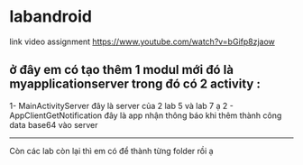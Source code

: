 # labandroid
link video assignment 
https://www.youtube.com/watch?v=bGifp8zjaow

ở đây em có tạo thêm 1 modul mới đó là myapplicationserver trong đó có 2 activity :
----------------
1- MainActivityServer đây là server của 2 lab 5 và lab 7 ạ 
2 - AppClientGetNotification đây là app nhận thông báo khi thêm thành công data base64 vào server 

-----------------------
Còn các lab còn lại thì em có để thành từng folder rồi ạ 
